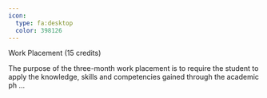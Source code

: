 ```yaml
---
icon:
  type: fa:desktop
  color: 398126
---
```

Work Placement (15 credits)

The purpose of the three-month work placement is to require the student to apply the knowledge, skills and competencies gained through the academic ph ... 
